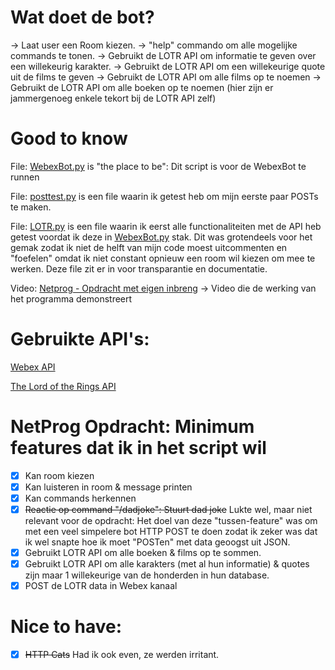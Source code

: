# Wat doet de bot?

-> Laat user een Room kiezen.
-> "help" commando om alle mogelijke commands te tonen.
-> Gebruikt de LOTR API om informatie te geven over een willekeurig karakter.
-> Gebruikt de LOTR API om een willekeurige quote uit de films te geven
-> Gebruikt de LOTR API om alle films op te noemen
-> Gebruikt de LOTR API om alle boeken op te noemen (hier zijn er jammergenoeg enkele tekort bij de LOTR API zelf)


# Good to know

File: [WebexBot.py](https://github.com/LievenGeryl/NetProg/blob/main/WebexBot.py) is "the place to be": Dit script is voor de WebexBot te runnen 

File: [posttest.py](https://github.com/LievenGeryl/NetProg/blob/main/posttest.py) is een file waarin ik getest heb om mijn eerste paar POSTs te maken.

File: [LOTR.py](https://github.com/LievenGeryl/NetProg/blob/main/LOTR.py) is een file waarin ik eerst alle functionaliteiten met de API heb getest voordat ik deze in [WebexBot.py](https://github.com/LievenGeryl/NetProg/blob/main/WebexBot.py) stak. Dit was grotendeels voor het gemak zodat ik niet de helft van mijn code moest uitcommenten en "foefelen" omdat ik niet constant opnieuw een room wil kiezen om mee te werken. Deze file zit er in voor transparantie en documentatie.

Video: [Netprog - Opdracht met eigen inbreng](https://youtu.be/sx6DpznuWNw) -> Video die de werking van het programma demonstreert

# Gebruikte API's:

[Webex API](https://developer.webex.com/docs/platform-introduction)

[The Lord of the Rings API](https://the-one-api.dev/)

# NetProg Opdracht: Minimum features dat ik in het script wil

- [X] Kan room kiezen
- [X] Kan luisteren in room & message printen
- [X] Kan commands herkennen
- [X] ~~Reactie op command "/dadjoke": Stuurt dad joke~~ Lukte wel, maar niet relevant voor de opdracht: Het doel van deze "tussen-feature" was om met een veel simpelere bot HTTP POST te doen zodat ik zeker was dat ik wel snapte hoe ik moet "POSTen" met data geoogst uit JSON.
- [X] Gebruikt LOTR API om alle boeken & films op te sommen. 
- [X] Gebruikt LOTR API om alle karakters (met al hun informatie) & quotes zijn maar 1 willekeurige van de honderden in hun database.
- [X] POST de LOTR data in Webex kanaal

# Nice to have:
- [X] ~~HTTP Cats~~ Had ik ook even, ze werden irritant.


